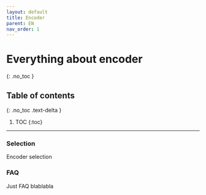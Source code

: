 ```yaml
---
layout: default
title: Encoder
parent: EN
nav_order: 1
---
```


# Everything about encoder
{: .no_toc }

## Table of contents
{: .no_toc .text-delta }

1. TOC
{:toc}

---
### Selection
Encoder selection

### FAQ
Just FAQ blablabla